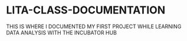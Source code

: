 # LITA-CLASS-DOCUMENTATION
THIS IS WHERE I DOCUMENTED MY FIRST PROJECT WHILE LEARNING DATA ANALYSIS WITH THE INCUBATOR HUB
